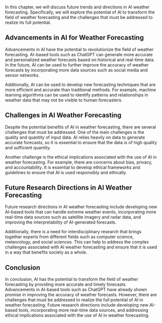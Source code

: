 

In this chapter, we will discuss future trends and directions in AI weather forecasting. Specifically, we will explore the potential of AI to transform the field of weather forecasting and the challenges that must be addressed to realize its full potential.

Advancements in AI for Weather Forecasting
------------------------------------------

Advancements in AI have the potential to revolutionize the field of weather forecasting. AI-based tools such as ChatGPT can generate more accurate and personalized weather forecasts based on historical and real-time data. In the future, AI can be used to further improve the accuracy of weather forecasts by incorporating more data sources such as social media and sensor networks.

Additionally, AI can be used to develop new forecasting techniques that are more efficient and accurate than traditional methods. For example, machine learning algorithms can be used to identify patterns and relationships in weather data that may not be visible to human forecasters.

Challenges in AI Weather Forecasting
------------------------------------

Despite the potential benefits of AI in weather forecasting, there are several challenges that must be addressed. One of the main challenges is the quality and quantity of input data. AI relies heavily on data to generate accurate forecasts, so it is essential to ensure that the data is of high quality and sufficient quantity.

Another challenge is the ethical implications associated with the use of AI in weather forecasting. For example, there are concerns about bias, privacy, and accountability. It is essential to develop ethical frameworks and guidelines to ensure that AI is used responsibly and ethically.

Future Research Directions in AI Weather Forecasting
----------------------------------------------------

Future research directions in AI weather forecasting include developing new AI-based tools that can handle extreme weather events, incorporating more real-time data sources such as satellite imagery and radar data, and improving the interpretability of AI-generated forecasts.

Additionally, there is a need for interdisciplinary research that brings together experts from different fields such as computer science, meteorology, and social sciences. This can help to address the complex challenges associated with AI weather forecasting and ensure that it is used in a way that benefits society as a whole.

Conclusion
----------

In conclusion, AI has the potential to transform the field of weather forecasting by providing more accurate and timely forecasts. Advancements in AI-based tools such as ChatGPT have already shown promise in improving the accuracy of weather forecasts. However, there are challenges that must be addressed to realize the full potential of AI in weather forecasting. Future research directions include developing new AI-based tools, incorporating more real-time data sources, and addressing ethical implications associated with the use of AI in weather forecasting.


